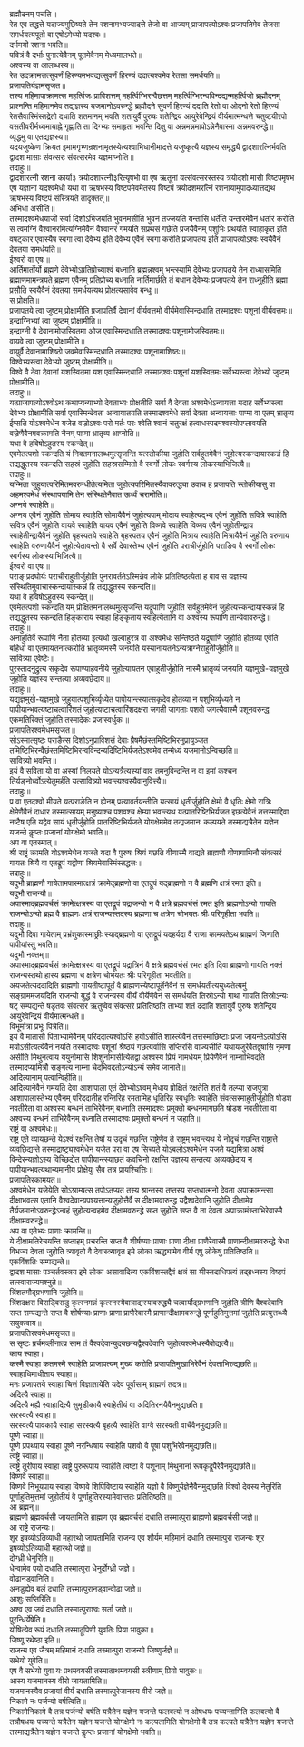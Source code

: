 
ब्रह्मौदनम् पचति॥  
रेत एव तद्धत्ते यदाज्यमुछिष्यते तेन रशनामभ्यज्यादत्ते तेजो वा आज्यम् प्राजापत्योऽश्वः प्रजापतिमेव तेजसा समर्धयत्यपूतो वा एषोऽमेध्यो यदश्वः॥  
दर्भमयी रशना भवति॥  
पवित्रं वै दर्भाः पुनात्येवैनम् पूतमेवैनम् मेध्यमालभते॥  
अश्वस्य वा आलब्धस्य॥  
रेत उदक्रामत्तत्सुवर्णं हिरण्यमभवद्यत्सुवर्णं हिरण्यं ददात्यश्वमेव रेतसा समर्धयति॥  
प्रजापतिर्यज्ञमसृजत॥  
तस्य महिमापाक्रामत्स महर्त्विजः प्राविशत्तम् महर्त्विग्भिरन्वैछत्तम् महर्त्विग्भिरन्वविन्दद्यन्महर्त्विजो ब्रह्मौदनम् प्राश्नन्ति महिमानमेव तद्यज्ञस्य यजमानोऽवरुन्द्धे ब्रह्मौदने सुवर्णं हिरण्यं ददाति रेतो वा ओदनो रेतो हिरण्यं रेतसैवास्मिंस्तद्रेतो दधाति शतमानम् भवति शतायुर्वै पुरुषः शतेन्द्रिय आयुरेवेन्द्रियं वीर्यमात्मन्धत्ते चतुष्टयीरपो वसतीवरीर्मध्यमायाह्ने गृह्णाति ता दिग्भ्यः समाहृता भवन्ति दिक्षु वा अन्नमन्नमापोऽन्नेनैवास्मा अन्नमवरुन्द्धे॥  
व्यृद्धमु वा एतद्यज्ञस्य॥  
यदयजुष्केण क्रियत इमामगृभ्णन्रशनामृतस्येत्यश्वाभिधानीमादत्ते यजुष्कृत्यै यज्ञस्य समृद्ध्यै द्वादशारत्निर्भवति द्वादश मासाः संवत्सरः संवत्सरमेव यज्ञमाप्नोति॥  
तदाहुः॥  
द्वादशारत्नी रशना कार्या३ त्रयोदशारत्नी३रित्यृषभो वा एष ऋतूनां यत्संवत्सरस्तस्य त्रयोदशो मासो विष्टपमृषभ एष यज्ञानां यदश्वमेधो यथा वा ऋषभस्य विष्टपमेवमेतस्य विष्टपं त्रयोदशमरत्निं रशनायामुपादध्यात्तद्यथ ऋषभस्य विष्टपं संस्त्रियते तादृक्तत्॥  
अभिधा असीति॥  
तस्मादश्वमेधयाजी सर्वा दिशोऽभिजयति भुवनमसीति भुवनं तज्जयति यन्तासि धर्तेति यन्तारमेवैनं धर्तारं करोति स त्वमग्निं वैश्वानरमित्यग्निमेवैनं वैश्वानरं गमयति सप्रथसं गछेति प्रजयैवैनम् पशुभिः प्रथयति स्वाहाकृत इति वषट्कार एवास्यैष स्वगा त्वा देवेभ्य इति देवेभ्य एवैनं स्वगा करोति प्रजापतय इति प्राजापत्योऽश्वः स्वयैवैनं देवतया समर्धयति॥  
ईश्वरो वा एषः॥  
आर्तिमार्तोर्यो ब्रह्मणे देवेभ्योऽप्रतिप्रोच्याश्वं बध्नाति ब्रह्मन्नश्वम् भन्त्स्यामि देवेभ्यः प्रजापतये तेन राध्यासमिति ब्रह्माणमामन्त्रयते ब्रह्मण एवैनम् प्रतिप्रोच्य बध्नाति नार्तिमार्छति तं बधान देवेभ्यः प्रजापतये तेन राध्नुहीति ब्रह्मा प्रसौति स्वयैवैनं देवतया समर्धयत्यथ प्रोक्षत्यसावेव बन्धुः॥  
स प्रोक्षति॥  
प्रजापतये त्वा जुष्टम् प्रोक्षामीति प्रजापतिर्वै देवानां वीर्यवत्तमो वीर्यमेवास्मिन्दधाति तस्मादश्वः पशूनां वीर्यवत्तमः॥  
इन्द्राग्निभ्यां त्वा जुष्टम् प्रोक्षामीति॥  
इन्द्राग्नी वै देवानामोजस्वितमा ओज एवास्मिन्दधाति तस्मादश्वः पशूनामोजस्वितमः॥  
वायवे त्वा जुष्टम् प्रोक्षामीति॥  
वायुर्वै देवानामाशिष्ठो जवमेवास्मिन्दधाति तस्मादश्वः पशूनामाशिष्ठः॥  
विश्वेभ्यस्त्वा देवेभ्यो जुष्टम् प्रोक्षामीति॥  
विश्वे वै देवा देवानां यशस्वितमा यश एवास्मिन्दधाति तस्मादश्वः पशूनां यशस्वितमः सर्वेभ्यस्त्वा देवेभ्यो जुष्टम् प्रोक्षामीति॥  
तदाहुः॥  
यत्प्राजापत्योऽश्वोऽथ कथाप्यन्याभ्यो देवताभ्यः प्रोक्षतीति सर्वा वै देवता अश्वमेधेऽन्वायत्ता यदाह सर्वेभ्यस्त्वा देवेभ्यः प्रोक्षामीति सर्वा एवास्मिन्देवता अन्वायातयति तस्मादश्वमेधे सर्वा देवता अन्वायत्ताः पाप्मा वा एतम् भ्रातृव्य ईप्सति योऽश्वमेधेन यजेत वज्रोऽश्वः परो मर्तः परः श्वेति श्वानं चतुरक्षं हत्वाधस्पदमश्वस्योपप्लावयति वज्रेणैवैनमवक्रामति नैनम् पाप्मा भ्रातृव्य आप्नोति॥  
यथा वै हविषोऽहुतस्य स्कन्देत्॥  
एवमेतत्पशो स्कन्दति यं निक्तमनालब्धमुत्सृजन्ति यत्स्तोकीया जुहोति सर्वहुतमेवैनं जुहोत्यस्कन्दायास्कन्नं हि तद्यद्धुतस्य स्कन्दति सहस्रं जुहोति सहस्रसम्मितो वै स्वर्गो लोकः स्वर्गस्य लोकस्याभिजित्यै॥  
तदाहुः॥  
यन्मिता जुहुयात्परिमितमवरुन्धीतेत्यमिता जुहोत्यपरिमितस्यैवावरुद्ध्या उवाच ह प्रजापति स्तोकीयासु वा अहमश्वमेधं संस्थापयामि तेन संस्थितेनैवात ऊर्ध्वं चरामीति॥  
अग्नये स्वाहेति॥  
अग्नय एवैनं जुहोति सोमाय स्वाहेति सोमायैवैनं जुहोत्यपाम् मोदाय स्वाहेत्यद्भ्य एवैनं जुहोति सवित्रे स्वाहेति सवित्र एवैनं जुहोति वायवे स्वाहेति वायव एवैनं जुहोति विष्णवे स्वाहेति विष्णव एवैनं जुहोतीन्द्राय स्वाहेतीन्द्रायैवैनं जुहोति बृहस्पतये स्वाहेति बृहस्पतय एवैनं जुहोति मित्राय स्वाहेति मित्रायैवैनं जुहोति वरुणाय स्वाहेति वरुणायैवैनं जुहोत्येतावन्तो वै सर्वे देवास्तेभ्य एवैनं जुहोति पराचीर्जुहोति पराङिव वै स्वर्गो लोकः स्वर्गस्य लोकस्याभिजित्यै॥  
ईश्वरो वा एषः॥  
पराङ् प्रदघोर्यः पराचीराहुतीर्जुहोति पुनरावर्ततेऽस्मिन्नेव लोके प्रतितिष्ठत्येतां ह वाव स यज्ञस्य संस्थितिमुवाचास्कन्दायास्कन्नं हि तद्यद्धुतस्य स्कन्दति॥  
यथा वै हविषोऽहुतस्य स्कन्देत्॥  
एवमेतत्पशो स्कन्दति यम् प्रोक्षितमनालब्धमुत्सृजन्ति यद्रूपाणि जुहोति सर्वहुतमेवैनं जुहोत्यस्कन्दायास्कन्नं हि तद्यद्धुतस्य स्कन्दति हिङ्काराय स्वाहा हिङ्कृताय स्वाहेत्येतानि वा अश्वस्य रूपाणि तान्येवावरुन्द्धे॥  
तदाहुः॥  
अनाहुतिर्वै रूपाणि नैता होतव्या इत्यथो खल्वाहुरत्र वा अश्वमेधः सन्तिष्ठते यद्रूपाणि जुहोति होतव्या एवेति बहिर्धा वा एतमायतनात्करोति भ्रातृव्यमस्मै जनयति यस्यानायतनेऽन्यत्राग्नेराहुतीर्जुहोति॥  
सावित्र्या एवेष्टेः॥  
पुरस्तादनुद्रुत्य सकृदेव रूपाण्याहवनीये जुहोत्यायतन एवाहुतीर्जुहोति नास्मै भ्रातृव्यं जनयति यज्ञमुखे-यज्ञमुखे जुहोति यज्ञस्य सन्तत्या अव्यवछेदाय॥  
तदाहुः॥  
यद्यज्ञमुखे-यज्ञमुखे जुहुयात्पशुभिर्व्यृध्येत पापोयान्त्स्यात्सकृदेव होतव्या न पशुभिर्व्यृध्यते न पापीयान्भवत्यष्टाचत्वारिंशतं जुहोत्यष्टाचत्वारिंशदक्षरा जगती जागताः पशवो जगत्यैवास्मै पशूनवरुन्द्ध एकमतिरिक्तं जुहोति तस्मादेकः प्रजास्वर्धुकः॥  
प्रजापतिरश्वमेधमसृजत॥  
सोऽस्मात्सृष्टः पराङैत्स दिशोऽनुप्राविशत्तं देवाः प्रैषमैछंस्तमिष्टिभिरनुप्रायुञ्जत तमिष्टिभिरन्वैछंस्तमिष्टिभिरन्वविन्दन्यदिष्टिभिर्यजतेऽश्वमेव तन्मेध्यं यजमानोऽन्विच्छति॥  
सावित्र्यो भवन्ति॥  
इयं वै सविता यो वा अस्यां निलयते योऽन्यत्रैत्यस्यां वाव तमनुविन्दन्ति न वा इमां कश्चन तिर्यङ्नोर्ध्वोऽत्येतुमर्हति यत्सावित्र्यो भवन्त्यश्वस्यैवानुवित्त्यै॥  
तदाहुः॥  
प्र वा एतदश्वो मीयते यत्पराङेति न ह्येनम् प्रत्यावर्तयन्तीति यत्सायं धृतीर्जुहोति क्षेमो वै धृतिः क्षेमो रात्रिः क्षेमेणैवैनं दाधार तस्मात्सायम् मनुष्याश्च पशवश्च क्षेम्या भवन्त्यथ यत्प्रातरिष्टिभिर्यजत इछत्येवैनं तत्तस्माद्दिवा नष्टैष एति यद्वेव सायं धृतीर्जुहोति प्रातरिष्टिभिर्यजते योगक्षेममेव तद्यजमानः कल्पयते तस्माद्यत्रैतेन यज्ञेन यजन्ते कॢप्तः प्रजानां योगक्षेमो भवति॥  
अप वा एतस्मात्॥  
श्री राष्ट्रं क्रामति योऽश्वमेधेन यजते यदा वै पुरुषः श्रियं गछति वीणास्मै वाद्यते ब्राह्मणौ वीणागाथिनौ संवत्सरं गायतः श्रियै वा एतद्रूपं यद्वीणा श्रियमेवास्मिंस्तद्धत्तः॥  
तदाहुः॥  
यदुभौ ब्राह्मणौ गायेतामपास्मात्क्षत्रं क्रामेद्ब्रह्मणो वा एतद्रूपं यद्ब्राह्मणो न वै ब्रह्मणि क्षत्रं रमत इति॥  
यदुभौ राजन्यौ॥  
अपास्माद्ब्रह्मवर्चसं क्रामेत्क्षत्रस्य वा एतद्रूपं यद्राजन्यो न वै क्षत्रे ब्रह्मवर्चसं रमत इति ब्राह्मणोऽन्यो गायति राजन्योऽन्यो ब्रह्म वै ब्राह्मणः क्षत्रं राजन्यस्तदस्य ब्रह्मणा च क्षत्रेण चोभयतः श्रीः परिगृहीता भवति॥  
तदाहुः॥  
यदुभौ दिवा गायेताम् प्रभ्रंशुकास्माछ्रीः स्याद्ब्रह्मणो वा एतद्रूपं यदहर्यदा वै राजा कामयतेऽथ ब्राह्मणं जिनाति पापीयांस्तु भवति॥  
यदुभौ नक्तम्॥  
अपास्माद्ब्रह्मवर्चसं क्रामेत्क्षत्रस्य वा एतद्रूपं यद्रात्रिर्न वै क्षत्रे ब्रह्मवर्चसं रमत इति दिवा ब्राह्मणो गायति नक्तं राजन्यस्तथो हास्य ब्रह्मणा च क्षत्रेण चोभयतः श्रीः परिगृहीता भवतीति॥  
अयजतेत्यददादिति ब्राह्मणो गायतीष्टापूर्तं वै ब्राह्मणस्येष्टापूर्तेनैवैनं स समर्धयतीत्ययुध्यतेत्यमुं सङ्ग्राममजयदिति राजन्यो युद्धं वै राजन्यस्य वीर्यं वीर्येणैवैनं स समर्धयति तिस्रोऽन्यो गाथा गायति तिस्रोऽन्यः षट् सम्पद्यन्ते षडृतवः संवत्सर ऋतुष्वेव संवत्सरे प्रतितिष्ठति ताभ्यां शतं ददाति शतायुर्वै पुरुषः शतेन्द्रिय आयुरेवेन्द्रियं वीर्यमात्मन्धत्ते॥  
विभूर्मात्रा प्रभूः पित्रेति॥  
इयं वै मातासौ पिताभ्यामेवैनम् परिददात्यश्वोऽसि हयोऽसीति शास्त्येवैनं तत्तस्माछिष्टाः प्रजा जायन्तेऽत्योऽसि मयोऽसीत्यत्येवैनं नयति तस्मादश्वः पशूनां श्रैष्ठ्यं गछत्यर्वासि सप्तिरसि वाज्यसीति यथायजुरेवैतद्वृषासि नृमणा असीति मिथुनत्वाय ययुर्नामासि शिशुर्नामासीत्येतद्वा अश्वस्य प्रियं नामधेयम् प्रियेणैवैनं नाम्नाभिवदति तस्मादप्यामित्रौ सङ्गत्य नाम्ना चेदभिवदतोऽन्योऽन्यं समेव जानाते॥  
आदित्यानाम् पत्वान्विहीति॥  
आदित्यानेवैनं गमयति देवा आशापाला एतं देवेभ्योऽश्वम् मेधाय प्रोक्षितं रक्षतेति शतं वै तल्प्या राजपुत्रा आशापालास्तेभ्य एवैनम् परिददातीह रन्तिरिह रमतामिह धृतिरिह स्वधृतिः स्वाहेति संवत्सरमाहुतीर्जुहोति षोडश नवतीरेता वा अश्वस्य बन्धनं ताभिरेवैनम् बध्नाति तस्मादश्वः प्रमुक्तो बन्धनमागछति षोडश नवतीरेता वा अश्वस्य बन्धनं ताभिरेवैनम् बध्नाति तस्मादश्वः प्रमुक्तो बन्धनं न जहाति॥  
राष्ट्रं वा अश्वमेधः॥  
राष्ट्र एते व्यायछन्ते येऽश्वं रक्षन्ति तेषां य उदृचं गछन्ति राष्ट्रेणैव ते राष्ट्रम् भवन्त्यथ ये नोदृचं गछन्ति राष्ट्रात्ते व्यवछिद्यन्ते तस्माद्राष्ट्र्यश्वमेधेन यजेत परा वा एष सिच्यते योऽबलोऽश्वमेधेन यजते यद्यमित्रा अश्वं विन्देरन्यज्ञोऽस्य विच्छिद्येत पापीयान्त्स्याछतं कवचिनो रक्षन्ति यज्ञस्य सन्तत्या अव्यवछेदाय न पापीयान्भवत्यथान्यमानीय प्रोक्षेयुः सैव तत्र प्रायश्चित्तिः॥  
प्रजापतिरकामयत॥  
अश्वमेधेन यजेयेति सोऽश्राम्यत्स तपोऽतप्यत तस्य श्रान्तस्य तप्तस्य सप्तधात्मनो देवता अपाक्रामन्त्सा दीक्षाभवत्स एतानि वैश्वदेवान्यपश्यत्तान्यजुहोत्तैर्वै स दीक्षामवारुन्द्ध यद्वैश्वदेवानि जुहोति दीक्षामेव तैर्यजमानोऽवरुन्द्धेऽन्वहं जुहोत्यन्वहमेव दीक्षामवरुन्द्धे सप्त जुहोति सप्त वै ता देवता अपाक्रामंस्ताभिरेवास्मै दीक्षामवरुन्द्धे॥  
अप वा एतेभ्यः प्राणाः क्रामन्ति॥  
ये दीक्षामतिरेचयन्ति सप्ताहम् प्रचरन्ति सप्त वै शीर्षण्याः प्राणाः प्राणा दीक्षा प्राणैरेवास्मै प्राणान्दीक्षामवरुन्द्धे त्रेधा विभज्य देवतां जुहोति त्र्यावृतो वै देवास्त्र्यावृत इमे लोका ऋद्ध्यामेव वीर्य एषु लोकेषु प्रतितिष्ठति॥  
एकविंशतिः सम्पद्यन्ते॥  
द्वादश मासाः पञ्चर्तवस्त्रय इमे लोका असावादित्य एकविंशस्तद्दैवं क्षत्रं सा श्रीस्तदाधिपत्यं तद्ब्रध्नस्य विष्टपं तत्स्वाराज्यमश्नुते॥  
त्रिंशतमौद्ग्रभणानि जुहोति॥  
त्रिंशदक्षरा विराड्विराडु कृत्स्नमन्नं कृत्स्नस्यैवान्नाद्यस्यावरुद्ध्यै चत्वार्यौद्ग्रभणानि जुहोति त्रीणि वैश्वदेवानि सप्त सम्पद्यन्ते सप्त वै शीर्षण्याः प्राणाः प्राणा प्राणैरेवास्मै प्राणान्दीक्षामवरुन्द्धे पूर्णाहुतिमुत्तमां जुहोति प्रत्युत्तब्ध्यै सयुक्त्वाय॥  
प्रजापतिरश्वमेधमसृजत॥  
स सृष्टः प्रर्चमव्लीनात्प्र साम तं वैश्वदेवान्युदयछन्यद्वैश्वदेवानि जुहोत्यश्वमेधस्यैवोद्यत्यै॥  
काय स्वाहा॥  
कस्मै स्वाहा कतमस्मै स्वाहेति प्राजापत्यम् मुख्यं करोति प्रजापतिमुखाभिरेवैनं देवताभिरुद्यछति॥  
स्वाहाधिमाधीताय स्वाहा॥  
मनः प्रजापतये स्वाहा चित्तं विज्ञातायेति यदेव पूर्वासाम् ब्राह्मणं तदत्र॥  
अदित्यै स्वाहा॥  
अदित्यै मह्यै स्वाहादित्यै सुमृडीकायै स्वाहेतीयं वा अदितिरनयैवैनमुद्यछति॥  
सरस्वत्यै स्वाहा॥  
सरस्वत्यै पावकायै स्वाहा सरस्वत्यै बृहत्यै स्वाहेति वाग्वै सरस्वती वाचैवैनमुद्यछति॥  
पूष्णे स्वाहा॥  
पूष्णे प्रपथ्याय स्वाहा पूष्णे नरन्धिषाय स्वाहेति पशवो वै पूषा पशुभिरेवैनमुद्यछति॥  
त्वष्ट्रे स्वाहा॥  
त्वष्ट्रे तुरीपाय स्वाहा त्वष्ट्रे पुरुरूपाय स्वाहेति त्वष्टा वै पशूनाम् मिथुनानां रूपकृद्रूपैरेवैनमुद्यछति॥  
विष्णवे स्वाहा॥  
विष्णवे निभूयपाय स्वाहा विष्णवे शिपिविष्टाय स्वाहेति यज्ञो वै विष्णुर्यज्ञेनैवैनमुद्यछति विश्वो देवस्य नेतुरिति पूर्णाहुतिमुत्तमां जुहोतीयं वै पूर्णाहुतिरस्यामेवान्ततः प्रतितिष्ठति॥  
आ ब्रह्मन्॥  
ब्राह्मणो ब्रह्मवर्चसी जायतामिति ब्राह्मण एव ब्रह्मवर्चसं दधाति तस्मात्पुरा ब्राह्मणो ब्रह्मवर्चसी जज्ञे॥  
आ राष्ट्रे राजन्यः॥  
शूर इषव्योऽतिव्याधी महारथो जायतामिति राजन्य एव शौर्यम् महिमानं दधाति तस्मात्पुरा राजन्यः शूर इषव्योऽतिव्याधी महारथो जज्ञे॥  
दोग्ध्री धेनुरिति॥  
धेन्वामेव पयो दधाति तस्मात्पुरा धेनुर्दोग्ध्री जज्ञे॥  
वोढानड्वानिति॥  
अनडुह्येव बलं दधाति तस्मात्पुरानड्वान्वोढा जज्ञे॥  
आशुः सप्तिरिति॥  
अश्व एव जवं दधाति तस्मात्पुराश्वः सर्ता जज्ञे॥  
पुरन्धिर्येषेति॥  
योषित्येव रूपं दधाति तस्माद्रूपिणी युवतिः प्रिया भावुका॥  
जिष्णू रथेष्ठा इति॥  
राजन्य एव जैत्रम् महिमानं दधाति तस्मात्पुरा राजन्यो जिष्णुर्जज्ञे॥  
सभेयो युवेति॥  
एष वै सभेयो युवा यः प्रथमवयसी तस्मात्प्रथमवयसी स्त्रीणाम् प्रियो भावुकः॥  
आस्य यजमानस्य वीरो जायतामिति॥  
यजमानस्यैव प्रजायां वीर्यं दधाति तस्मात्पुरेजानस्य वीरो जज्ञे॥  
निकामे नः पर्जन्यो वर्षत्विति॥  
निकामेनिकामे वै तत्र पर्जन्यो वर्षति यत्रैतेन यज्ञेन यजन्ते फलवत्यो न ओषधयः पच्यन्तामिति फलवत्यो वै तत्रौषधयः पच्यन्ते यत्रैतेन यज्ञेन यजन्ते योगक्षेमो नः कल्पतामिति योगक्षेमो वै तत्र कल्पते यत्रैतेन यज्ञेन यजन्ते तस्माद्यत्रैतेन यज्ञेन यजन्ते कॢप्तः प्रजानां योगक्षेमो भवति॥  
